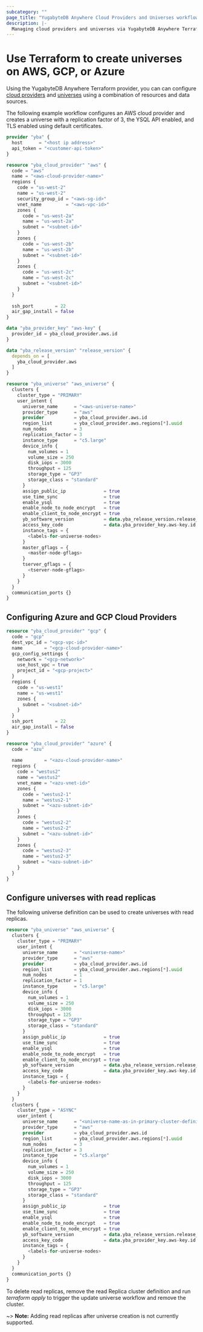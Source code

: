 ```yaml
---
subcategory: ""
page_title: "YugabyteDB Anywhere Cloud Providers and Universes workflow in Terraform"
description: |-
  Managing cloud providers and universes via YugabyteDB Anywhere Terraform provider
---
```


# Use Terraform to create universes on AWS, GCP, or Azure

Using the YugabyteDB Anywhere Terraform provider, you can can configure [cloud providers](https://docs.yugabyte.com/preview/yugabyte-platform/configure-yugabyte-platform/set-up-cloud-provider/aws/) and [universes](https://docs.yugabyte.com/preview/yugabyte-platform/create-deployments/) using a combination of resources and data sources.

The following example workflow configures an AWS cloud provider and creates a universe with a replication factor of 3, the YSQL API enabled, and TLS enabled using default certificates.

```terraform
provider "yba" {
  host      = "<host ip address>"
  api_token = "<customer-api-token>"
}

resource "yba_cloud_provider" "aws" {
  code = "aws"
  name = "<aws-cloud-provider-name>"
  regions {
    code = "us-west-2"
    name = "us-west-2"
    security_group_id = "<aws-sg-id>"
    vnet_name         = "<aws-vpc-id>"
    zones {
      code = "us-west-2a"
      name = "us-west-2a"
      subnet = "<subnet-id>"
    }
    zones {
      code = "us-west-2b"
      name = "us-west-2b"
      subnet = "<subnet-id>"
    }
    zones {
      code = "us-west-2c"
      name = "us-west-2c"
      subnet = "<subnet-id>"
    }
  }
  
  ssh_port        = 22
  air_gap_install = false
}

data "yba_provider_key" "aws-key" {
  provider_id = yba_cloud_provider.aws.id
}

data "yba_release_version" "release_version" {
  depends_on = [
    yba_cloud_provider.aws
  ]
}

resource "yba_universe" "aws_universe" {
  clusters {
    cluster_type = "PRIMARY"
    user_intent {
      universe_name      = "<aws-universe-name>"
      provider_type      = "aws"
      provider           = yba_cloud_provider.aws.id
      region_list        = yba_cloud_provider.aws.regions[*].uuid
      num_nodes          = 3
      replication_factor = 3
      instance_type      = "c5.large"
      device_info {
        num_volumes = 1
        volume_size = 250
        disk_iops = 3000
        throughput = 125
        storage_type = "GP3"
        storage_class = "standard"
      }
      assign_public_ip              = true
      use_time_sync                 = true
      enable_ysql                   = true
      enable_node_to_node_encrypt   = true
      enable_client_to_node_encrypt = true
      yb_software_version           = data.yba_release_version.release_version.id
      access_key_code               = data.yba_provider_key.aws-key.id
      instance_tags = {
        <labels-for-universe-nodes>
      }
      master_gflags = {
        <master-node-gflags>
      }
      tserver_gflags = {
        <tserver-node-gflags>
      }
    }
  }
  communication_ports {}
}
```

## Configuring Azure and GCP Cloud Providers

```terraform
resource "yba_cloud_provider" "gcp" {
  code = "gcp"
  dest_vpc_id = "<gcp-vpc-id>"
  name        = "<gcp-cloud-provider-name>"
  gcp_config_settings {
    network = "<gcp-network>"
    use_host_vpc = true
    project_id = "<gcp-project>"
  }
  regions {
    code = "us-west1"
    name = "us-west1"
    zones { 
      subnet = "<subnet-id>" 
    }
  }
  ssh_port        = 22
  air_gap_install = false
}

resource "yba_cloud_provider" "azure" {
  code = "azu"
  
  name        = "<azu-cloud-provider-name>"
  regions {
    code = "westus2"
    name = "westus2"
    vnet_name = "<azu-vnet-id>"
    zones {
      code = "westus2-1"
      name = "westus2-1"
      subnet = "<azu-subnet-id>"
    }
    zones {
      code = "westus2-2"
      name = "westus2-2"
      subnet = "<azu-subnet-id>"
    }
    zones {
      code = "westus2-3"
      name = "westus2-3"
      subnet = "<azu-subnet-id>"
    }
  }
}
```

## Configure universes with read replicas

The following universe definition can be used to create universes with read replicas.

```terraform
resource "yba_universe" "aws_universe" {
  clusters {
    cluster_type = "PRIMARY"
    user_intent {
      universe_name      = "<universe-name>"
      provider_type      = "aws"
      provider           = yba_cloud_provider.aws.id
      region_list        = yba_cloud_provider.aws.regions[*].uuid
      num_nodes          = 1
      replication_factor = 1
      instance_type      = "c5.large"
      device_info {
        num_volumes = 1
        volume_size = 250
        disk_iops = 3000
        throughput = 125
        storage_type = "GP3"
        storage_class = "standard"
      }
      assign_public_ip              = true
      use_time_sync                 = true
      enable_ysql                   = true
      enable_node_to_node_encrypt   = true
      enable_client_to_node_encrypt = true
      yb_software_version           = data.yba_release_version.release_version.id
      access_key_code               = data.yba_provider_key.aws-key.id
      instance_tags = {
        <labels-for-universe-nodes>
      }
    }
  }
  clusters {
    cluster_type = "ASYNC"
    user_intent {
      universe_name      = "<universe-name-as-in-primary-cluster-definition>"
      provider_type      = "aws"
      provider           = yba_cloud_provider.aws.id
      region_list        = yba_cloud_provider.aws.regions[*].uuid
      num_nodes          = 3
      replication_factor = 3
      instance_type      = "c5.xlarge"
      device_info {
        num_volumes = 1
        volume_size = 250
        disk_iops = 3000
        throughput = 125
        storage_type = "GP3"
        storage_class = "standard"
      }
      assign_public_ip              = true
      use_time_sync                 = true
      enable_ysql                   = true
      enable_node_to_node_encrypt   = true
      enable_client_to_node_encrypt = true
      yb_software_version           = data.yba_release_version.release_version.id
      access_key_code               = data.yba_provider_key.aws-key.id
      instance_tags = {
        <labels-for-universe-nodes>
      }
    }
  }
  communication_ports {}
}
```

To delete read replicas, remove the read Replica cluster definition and run *terraform apply* to trigger the update universe workflow and remove the cluster.

~> **Note:** Adding read replicas after universe creation is not currently supported.
